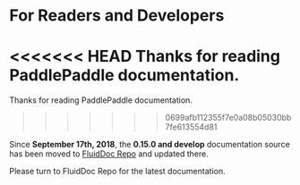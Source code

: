 # For Readers and Developers

<<<<<<< HEAD
Thanks for reading PaddlePaddle documentation.
=======
Thanks for reading PaddlePaddle documentation. 
>>>>>>> 0699afb112355f7e0a08b05030bb7fe613554d81

Since **September 17th, 2018**, the **0.15.0 and develop** documentation source has been moved to [FluidDoc Repo](https://github.com/PaddlePaddle/FluidDoc) and updated there.

Please turn to FluidDoc Repo for the latest documentation.
